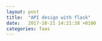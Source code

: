 ```yaml
---
layout: post
title:  "API design with flask"
date:   2017-10-21 14:21:38 +0100
categories: faas
---
```


<!-- include data from http://python.apichecklist.com -->
